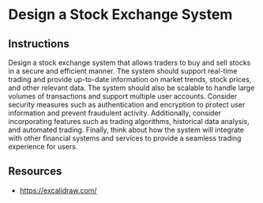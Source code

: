 # Design a Stock Exchange System

## Instructions

Design a stock exchange system that allows traders to buy and sell stocks in a secure and efficient manner.
The system should support real-time trading and provide up-to-date information on market trends, stock prices, and other relevant data. 
The system should also be scalable to handle large volumes of transactions and support multiple user accounts. 
Consider security measures such as authentication and encryption to protect user information and prevent fraudulent activity. 
Additionally, consider incorporating features such as trading algorithms, historical data analysis, and automated trading. 
Finally, think about how the system will integrate with other financial systems and services to provide a seamless trading experience for users.



## Resources
- https://excalidraw.com/
